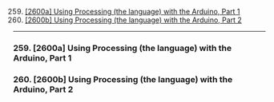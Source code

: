 259. [[2600a] Using Processing (the language) with the Arduino, Part 1](#259)
260. [[2600b] Using Processing (the language) with the Arduino, Part 2](#260)

---

### 259. [2600a] Using Processing (the language) with the Arduino, Part 1<a id="259"></a>

### 260. [2600b] Using Processing (the language) with the Arduino, Part 2<a id="260"></a>
